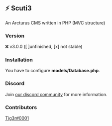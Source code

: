 ## :zap: Scuti3
An Arcturus CMS written in PHP (MVC structure)

### Version
:x: v3.0.0 ([ ]unfinished, [x] not stable)

### Installation
You have to configure **models/Database.php**.

### Discord
Join [our discord community](https://discord.gg/kwbTEpU) for more information.

### Contributors
[Tig3r#0001](https://github.com/Tiig3r)

